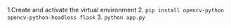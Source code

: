 1.Create and activate the virtual environment 
2. `pip install opencv-python opencv-python-headless flask`
3. `python app.py`
